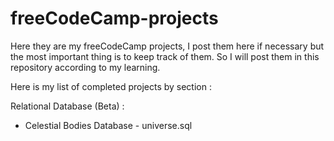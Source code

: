 # freeCodeCamp-projects

Here they are my freeCodeCamp projects, I post them here if necessary but the most important thing is to keep track of them.
So I will post them in this repository according to my learning.

Here is my list of completed projects by section :

Relational Database (Beta) :
- Celestial Bodies Database - universe.sql
